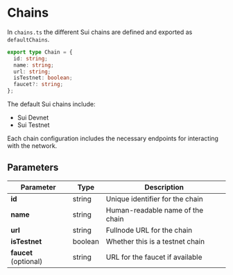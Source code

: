 # Chains

In `chains.ts` the different Sui chains are defined and exported as `defaultChains`.

```ts
export type Chain = {
  id: string;
  name: string;
  url: string;
  isTestnet: boolean;
  faucet?: string;
};
```

The default Sui chains include:
- Sui Devnet
- Sui Testnet

Each chain configuration includes the necessary endpoints for interacting with the network.

## Parameters

| Parameter | Type | Description |
|-----------|------|-------------|
| **id** | string | Unique identifier for the chain |
| **name** | string | Human-readable name of the chain |
| **url** | string | Fullnode URL for the chain |
| **isTestnet** | boolean | Whether this is a testnet chain |
| **faucet** (optional) | string | URL for the faucet if available |

